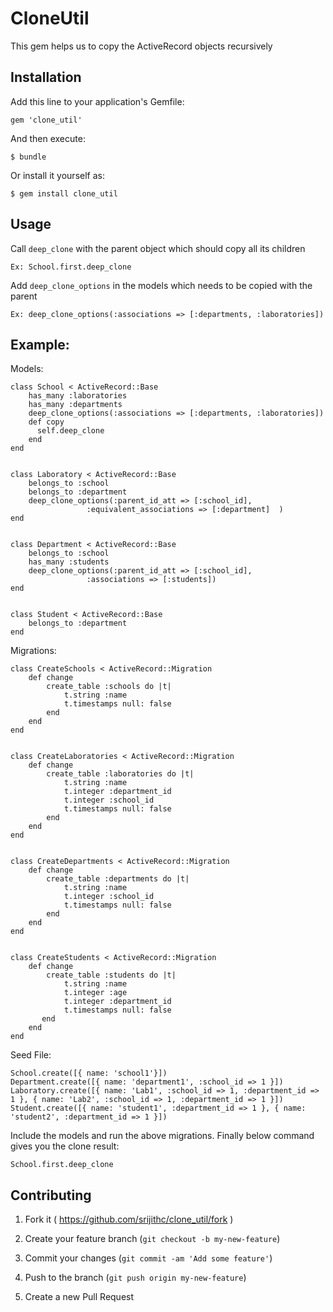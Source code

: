 # CloneUtil

This gem helps us to copy the ActiveRecord objects recursively

## Installation

Add this line to your application's Gemfile:

    gem 'clone_util'

And then execute:

    $ bundle

Or install it yourself as:

    $ gem install clone_util

## Usage

Call `deep_clone` with the parent object which should copy all its children

    Ex: School.first.deep_clone


Add `deep_clone_options` in the models which needs to be copied with the parent

    Ex: deep_clone_options(:associations => [:departments, :laboratories])


## Example:
Models:

    class School < ActiveRecord::Base
        has_many :laboratories
        has_many :departments
        deep_clone_options(:associations => [:departments, :laboratories])
        def copy
          self.deep_clone
        end
    end


    class Laboratory < ActiveRecord::Base
        belongs_to :school
        belongs_to :department
        deep_clone_options(:parent_id_att => [:school_id],
                     :equivalent_associations => [:department]  )
    end


    class Department < ActiveRecord::Base
        belongs_to :school
        has_many :students
        deep_clone_options(:parent_id_att => [:school_id],
                     :associations => [:students])
    end


    class Student < ActiveRecord::Base
        belongs_to :department
    end

Migrations:

    class CreateSchools < ActiveRecord::Migration
        def change
            create_table :schools do |t|
                t.string :name
                t.timestamps null: false
            end
        end
    end


    class CreateLaboratories < ActiveRecord::Migration
        def change
            create_table :laboratories do |t|
                t.string :name
                t.integer :department_id
                t.integer :school_id
                t.timestamps null: false
            end
        end
    end


    class CreateDepartments < ActiveRecord::Migration
        def change
            create_table :departments do |t|
                t.string :name
                t.integer :school_id
                t.timestamps null: false
            end
        end
    end


    class CreateStudents < ActiveRecord::Migration
        def change
            create_table :students do |t|
                t.string :name
                t.integer :age
                t.integer :department_id
                t.timestamps null: false
           end
        end
    end


Seed File:

    School.create([{ name: 'school1'}])
    Department.create([{ name: 'department1', :school_id => 1 }])
    Laboratory.create([{ name: 'Lab1', :school_id => 1, :department_id => 1 }, { name: 'Lab2', :school_id => 1, :department_id => 1 }])
    Student.create([{ name: 'student1', :department_id => 1 }, { name: 'student2', :department_id => 1 }])


Include the models and run the above migrations.
Finally below command gives you the clone result:

    School.first.deep_clone

## Contributing

1. Fork it ( https://github.com/srijithc/clone_util/fork )
2. Create your feature branch (`git checkout -b my-new-feature`)


3. Commit your changes (`git commit -am 'Add some feature'`)
4. Push to the branch (`git push origin my-new-feature`)
5. Create a new Pull Request
